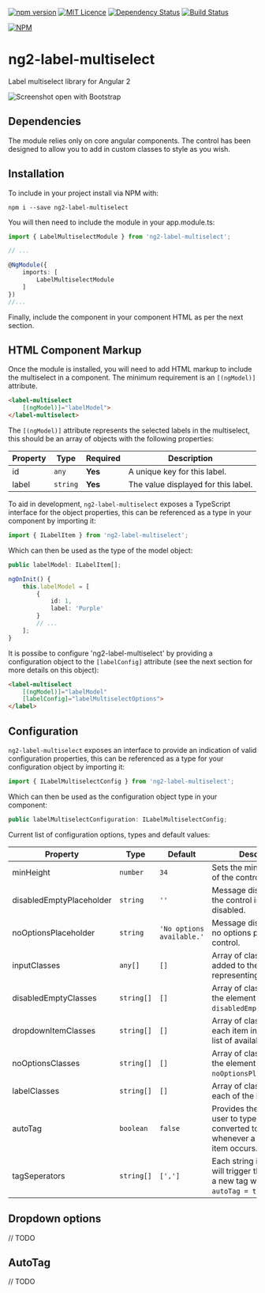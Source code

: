 [![npm version](https://badge.fury.io/js/ng2-label-multiselect.svg)](https://badge.fury.io/js/ng2-label-multiselect) [![MIT Licence](https://badges.frapsoft.com/os/mit/mit.svg?v=103)](https://opensource.org/licenses/mit-license.php) [![Dependency Status](https://www.versioneye.com/nodejs/ng2-label-multiselect/0.1.12/badge?style=flat-square)](https://www.versioneye.com/nodejs/ng2-label-multiselect/0.1.12) [![Build Status](https://travis-ci.org/AndyMeps/ng2-label-multiselect.svg?branch=master)](https://travis-ci.org/AndyMeps/ng2-label-multiselect)

[![NPM](https://nodei.co/npm/ng2-label-multiselect.png?downloads=true&downloadRank=true&stars=true)](https://nodei.co/npm/ng2-label-multiselect/)


# ng2-label-multiselect

Label multiselect library for Angular 2

![Screenshot open with Bootstrap]()

## Dependencies

The module relies only on core angular components.
The control has been designed to allow you to add in custom classes to style as you wish.

## Installation

To include in your project install via NPM with:

```
npm i --save ng2-label-multiselect
```

You will then need to include the module in your app.module.ts:

```typescript
import { LabelMultiselectModule } from 'ng2-label-multiselect';

// ...

@NgModule({
    imports: [
        LabelMultiselectModule
    ]
})
//...
```

Finally, include the component in your component HTML as per the next section.

## HTML Component Markup

Once the module is installed, you will need to add HTML markup to include the multiselect in a component.
The minimum requirement is an `[(ngModel)]` attribute.

```html
<label-multiselect
    [(ngModel)]="labelModel">
</label-multiselect>
```

The `[(ngModel)]` attribute represents the selected labels in the multiselect, this should be an array of objects with the following properties:

| Property | Type | Required | Description |
| -------- | ---- | -------- | ----------- |
| id | `any` | **Yes** | A unique key for this label. |
| label | `string` | **Yes** | The value displayed for this label. |

To aid in development, `ng2-label-multiselect` exposes a TypeScript interface for the object properties, this can be referenced as a type in your component by importing it:

```typescript
import { ILabelItem } from 'ng2-label-multiselect';
```

Which can then be used as the type of the model object:
```typescript
public labelModel: ILabelItem[];

ngOnInit() {
    this.labelModel = [
        {
            id: 1,
            label: 'Purple'
        }
        // ...
    ];
}
```

It is possibe to configure 'ng2-label-multiselect' by providing a configuration object to the `[labelConfig]` attribute (see the next section for more details on this object):

```html
<label-multiselect
    [(ngModel)]="labelModel"
    [labelConfig]="labelMultiselectOptions">
</label>
```

## Configuration

`ng2-label-multiselect` exposes an interface to provide an indication of valid configuration properties, 
this can be referenced as a type for your configuration object by importing it:

```typescript
import { ILabelMultiselectConfig } from 'ng2-label-multiselect';
```

Which can then be used as the configuration object type in your component:

```typescript
public labelMultiselectConfiguration: ILabelMultiselectConfig;
```

Current list of configuration options, types and default values:

| Property | Type | Default | Description |
| -------- | ---- | ------- | ----------- |
| minHeight | `number` | `34` | Sets the minimum height of the control. |
| disabledEmptyPlaceholder | `string` | `''` | Message displayed when the control is empty and disabled. |
| noOptionsPlaceholder | `string` | `'No options available.'` | Message displayed when no options provided to the control. |
| inputClasses | `any[]` | `[]` | Array of classes to be added to the html representing the input. |
| disabledEmptyClasses | `string[]` | `[]` | Array of classes added to the element wrapping the `disabledEmptyPlaceholder`. |
| dropdownItemClasses | `string[]` | `[]` |  Array of classes added to each item in the dropdown list of available options. |
| noOptionsClasses | `string[]` | `[]` |  Array of classes added to the element wrapping the `noOptionsPlaceholder`. |
| labelClasses | `string[]` | `[]` |  Array of classes added to each of the labels. |
| autoTag | `boolean` | `false` | Provides the ability for the user to type in text to be converted to tags whenever a `tagSeperators` item occurs. |
| tagSeperators | `string[]` | `[',']` | Each string in the array will trigger the creation of a new tag when used with `autoTag = true`. |

## Dropdown options

// TODO

## AutoTag

// TODO
